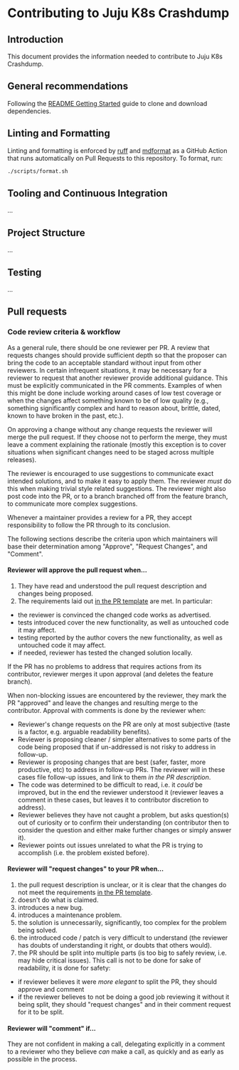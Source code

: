 # Contributing to Juju K8s Crashdump

## Introduction

This document provides the information needed to contribute to Juju K8s Crashdump.

## General recommendations

Following the [README Getting Started](README.md#getting-started) guide to clone and download
dependencies.

## Linting and Formatting

Linting and formatting is enforced by [ruff](https://docs.astral.sh/ruff) and
[mdformat](https://mdformat.readthedocs.io) as a GitHub Action that runs automatically on Pull
Requests to this repository. To format, run:

```bash
./scripts/format.sh
```

## Tooling and Continuous Integration

...

## Project Structure

...

## Testing

...

## Pull requests

### Code review criteria & workflow

As a general rule, there should be one reviewer per PR. A review that requests changes should
provide sufficient depth so that the proposer can bring the code to an acceptable standard without
input from other reviewers. In certain infrequent situations, it may be necessary for a reviewer to
request that another reviewer provide additional guidance. This must be explicitly communicated in
the PR comments. Examples of when this might be done include working around cases of low test
coverage or when the changes affect something known to be of low quality (e.g., something
significantly complex and hard to reason about, brittle, dated, known to have broken in the past,
etc.).

On approving a change without any change requests the reviewer will merge the pull request. If they
choose not to perform the merge, they must leave a comment explaining the rationale (mostly this
exception is to cover situations when significant changes need to be staged across multiple
releases).

The reviewer is encouraged to use suggestions to communicate exact intended solutions, and to make
it easy to apply them. The reviewer _must_ do this when making trivial style related suggestions.
The reviewer might also post code into the PR, or to a branch branched off from the feature branch,
to communicate more complex suggestions.

Whenever a maintainer provides a review for a PR, they accept responsibility to follow the PR
through to its conclusion.

The following sections describe the criteria upon which maintainers will base their determination
among "Approve", "Request Changes", and "Comment".

#### Reviewer will approve the pull request when...

1. They have read and understood the pull request description and changes being proposed.
1. The requirements laid out [in the PR template](.github/pull_request_template.md) are met. In
   particular:

- the reviewer is convinced the changed code works as advertised.
- tests introduced cover the new functionality, as well as untouched code it may affect.
- testing reported by the author covers the new functionality, as well as untouched code it may
  affect.
- if needed, reviewer has tested the changed solution locally.

If the PR has no problems to address that requires actions from its contributor, reviewer merges it
upon approval (and deletes the feature branch).

When non-blocking issues are encountered by the reviewer, they mark the PR "approved" and leave the
changes and resulting merge to the contributor. Approval with comments is done by the reviewer when:

- Reviewer's change requests on the PR are only at most subjective (taste is a factor, e.g. arguable
  readability benefits).
- Reviewer is proposing cleaner / simpler alternatives to some parts of the code being proposed that
  if un-addressed is not risky to address in follow-up.
- Reviewer is proposing changes that are best (safer, faster, more productive, etc) to address in
  follow-up PRs. The reviewer will in these cases file follow-up issues, and link to them _in the PR
  description_.
- The code was determined to be difficult to read, i.e. it _could_ be improved, but in the end the
  reviewer understood it (reviewer leaves a comment in these cases, but leaves it to contributor
  discretion to address).
- Reviewer believes they have not caught a problem, but asks question(s) out of curiosity or to
  confirm their understanding (on contributor then to consider the question and either make further
  changes or simply answer it).
- Reviewer points out issues unrelated to what the PR is trying to accomplish (i.e. the problem
  existed before).

#### Reviewer will "request changes" to your PR when...

1. the pull request description is unclear, or it is clear that the changes do not meet the
   requirements [in the PR template](.github/pull_request_template.md).
1. doesn't do what is claimed.
1. introduces a new bug.
1. introduces a maintenance problem.
1. the solution is unnecessarily, significantly, too complex for the problem being solved.
1. the introduced code / patch is very difficult to understand (the reviewer has doubts of
   understanding it right, or doubts that others would).
1. the PR should be split into multiple parts (is too big to safely review, i.e. may hide critical
   issues). This call is not to be done for sake of readability, it is done for safety:

- if reviewer believes it were _more elegant_ to split the PR, they should approve and comment
- if the reviewer believes to not be doing a good job reviewing it without it being split, they
  should "request changes" and in their comment request for it to be split.

#### Reviewer will "comment" if...

They are not confident in making a call, delegating explicitly in a comment to a reviewer who they
believe _can_ make a call, as quickly and as early as possible in the process.
